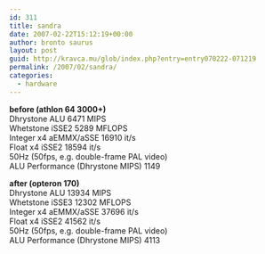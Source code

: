```yaml
---
id: 311
title: sandra
date: 2007-02-22T15:12:19+00:00
author: bronto saurus
layout: post
guid: http://kravca.mu/glob/index.php?entry=entry070222-071219
permalink: /2007/02/sandra/
categories:
  - hardware
---
```

**before (athlon 64 3000+)**  
Dhrystone ALU 6471 MIPS  
Whetstone iSSE2 5289 MFLOPS  
Integer x4 aEMMX/aSSE 16910 it/s  
Float x4 iSSE2 18594 it/s  
50Hz (50fps, e.g. double-frame PAL video)	  
ALU Performance (Dhrystone MIPS) 1149

**after (opteron 170)**  
Dhrystone ALU 13934 MIPS  
Whetstone iSSE3 12302 MFLOPS  
Integer x4 aEMMX/aSSE 37696 it/s  
Float x4 iSSE2 41562 it/s  
50Hz (50fps, e.g. double-frame PAL video)	  
ALU Performance (Dhrystone MIPS) 4113